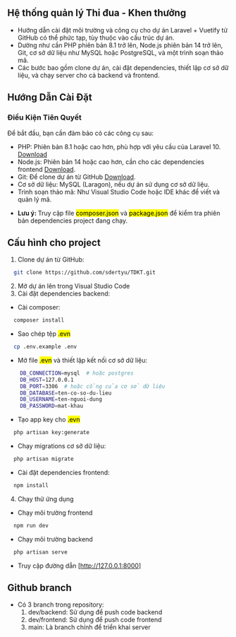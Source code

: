 ## Hệ thống quản lý Thi đua - Khen thưởng

-   Hướng dẫn cài đặt môi trường và công cụ cho dự án Laravel + Vuetify từ GitHub có thể phức tạp, tùy thuộc vào cấu trúc dự án.
-   Dường như cần PHP phiên bản 8.1 trở lên, Node.js phiên bản 14 trở lên, Git, cơ sở dữ liệu như MySQL hoặc PostgreSQL, và một trình soạn thảo mã.
-   Các bước bao gồm clone dự án, cài đặt dependencies, thiết lập cơ sở dữ liệu, và chạy server cho cả backend và frontend.

## Hướng Dẫn Cài Đặt

### Điều Kiện Tiên Quyết

Để bắt đầu, bạn cần đảm bảo có các công cụ sau:
-   PHP: Phiên bản 8.1 hoặc cao hơn, phù hợp với yêu cầu của Laravel 10. [Download](https://laragon.org/download/)
-   Node.js: Phiên bản 14 hoặc cao hơn, cần cho các dependencies frontend [Download](https://nodejs.org/en/download).
-   Git: Để clone dự án từ GitHub [Download](https://git-scm.com/downloads).
-   Cơ sở dữ liệu: MySQL (Laragon), nếu dự án sử dụng cơ sở dữ liệu.
-   Trình soạn thảo mã: Như Visual Studio Code hoặc IDE khác để viết và quản lý mã.
* <b>Lưu ý: </b> Truy cập file <mark>composer.json</mark> và <mark>package.json</mark> để kiểm tra phiên bản dependencies project đang chạy.

## Cấu hình cho project

1. Clone dự án từ GitHub:

```sh
  git clone https://github.com/sdertyu/TDKT.git
```

2. Mở dự án lên trong Visual Studio Code
3. Cài đặt dependencies backend:
- Cài composer:
```sh
  composer install
```
- Sao chép tệp <mark>.evn</mark>
```sh
  cp .env.example .env
```
- Mở file <mark>.evn</mark> và thiết lập kết nối cơ sở dữ liệu:
```sh
    DB_CONNECTION=mysql  # hoặc postgres
    DB_HOST=127.0.0.1
    DB_PORT=3306  # hoặc cổng của cơ sở dữ liệu
    DB_DATABASE=ten-co-so-du-lieu
    DB_USERNAME=ten-nguoi-dung
    DB_PASSWORD=mat-khau
```
- Tạo app key cho <mark>.evn</mark>
```sh
  php artisan key:generate
```
- Chạy migrations cơ sở dữ liệu:
```sh
  php artisan migrate
```
- Cài đặt dependencies frontend:
```sh
  npm install
```
4. Chạy thử ứng dụng
* Chạy môi trường frontend
```sh
  npm run dev
```
* Chạy môi trường backend
```sh
  php artisan serve
```
* Truy cập đường dẫn [http://127.0.0.1:8000]

## Github branch
- Có 3 branch trong repository:
  1. dev/backend: Sử dụng để push code backend
  2. dev/frontend: Sử dụng để push code frontend
  3. main: Là branch chính để triển khai server